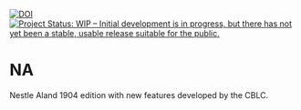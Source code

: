 [![DOI](https://zenodo.org/badge/442394564.svg)](https://zenodo.org/badge/latestdoi/442394564) [![Project Status: WIP – Initial development is in progress, but there has not yet been a stable, usable release suitable for the public.](https://www.repostatus.org/badges/latest/wip.svg)](https://www.repostatus.org/#wip)

# NA
Nestle Aland 1904 edition with new features developed by the CBLC.




